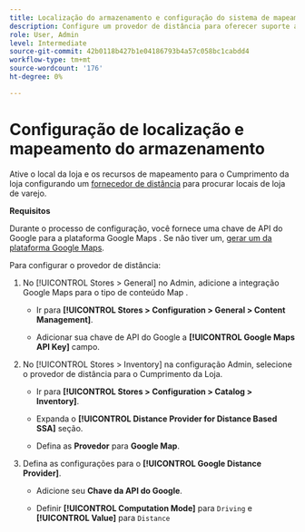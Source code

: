 ```yaml
---
title: Localização do armazenamento e configuração do sistema de mapeamento
description: Configure um provedor de distância para oferecer suporte ao mapeamento de localização da loja na interface do usuário da loja. As soluções de fornecimento de armazenamento exigem um provedor de distância para permitir a pesquisa em lojas de varejo e outros recursos de mapeamento e agendamento para o fluxo de trabalho de cumprimento completo.
role: User, Admin
level: Intermediate
source-git-commit: 42b0118b427b1e04186793b4a57c058bc1cabdd4
workflow-type: tm+mt
source-wordcount: '176'
ht-degree: 0%

---
```



# Configuração de localização e mapeamento do armazenamento

Ative o local da loja e os recursos de mapeamento para o Cumprimento da loja configurando um [fornecedor de distância](https://docs.magento.com/user-guide/catalog/inventory-configure-distance-priority.html) para procurar locais de loja de varejo.

**Requisitos**

Durante o processo de configuração, você fornece uma chave de API do Google para a plataforma Google Maps . Se não tiver um, [gerar um da plataforma Google Maps](https://docs.magento.com/user-guide/catalog/inventory-configure-distance-priority.html#configure-google-maps).

Para configurar o provedor de distância:

1. No [!UICONTROL Stores > General] no Admin, adicione a integração Google Maps para o tipo de conteúdo Map .

   - Ir para **[!UICONTROL Stores > Configuration  > General > Content Management]**.

   - Adicionar sua chave de API do Google a **[!UICONTROL Google Maps API Key]** campo.

1. No [!UICONTROL Stores > Inventory] na configuração Admin, selecione o provedor de distância para o Cumprimento da Loja.

   - Ir para **[!UICONTROL Stores > Configuration > Catalog > Inventory]**.

   - Expanda o **[!UICONTROL Distance Provider for Distance Based SSA]** seção.

   - Defina as **Provedor** para **Google Map**.

1. Defina as configurações para o **[!UICONTROL Google Distance Provider]**.

   - Adicione seu **Chave da API do Google**.

   - Definir **[!UICONTROL Computation Mode]** para `Driving` e **[!UICONTROL Value]** para `Distance`
